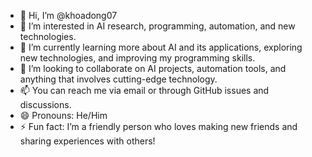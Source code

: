 - 👋 Hi, I’m @khoadong07
- 👀 I’m interested in AI research, programming, automation, and new technologies.
- 🌱 I’m currently learning more about AI and its applications, exploring new technologies, and improving my programming skills.
- 💞️ I’m looking to collaborate on AI projects, automation tools, and anything that involves cutting-edge technology.
- 📫 You can reach me via email or through GitHub issues and discussions.
- 😄 Pronouns: He/Him
- ⚡ Fun fact: I’m a friendly person who loves making new friends and sharing experiences with others!
